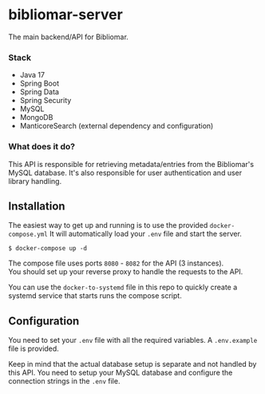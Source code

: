 # bibliomar-server
The main backend/API for Bibliomar.

### Stack
- Java 17
- Spring Boot
- Spring Data
- Spring Security
- MySQL
- MongoDB
- ManticoreSearch (external dependency and configuration)

### What does it do?
This API is responsible for retrieving metadata/entries from the Bibliomar's MySQL database. It's also responsible for user authentication and user library handling.

## Installation

The easiest way to get up and running is to use the provided `docker-compose.yml`
It will automatically load your `.env` file and start the server.
```shell
$ docker-compose up -d
```

The compose file uses ports `8080` - `8082` for the API (3 instances).  
You should set up your reverse proxy to handle the requests to the API.  

You can use the `docker-to-systemd` file in this repo to quickly create a systemd service that starts runs the compose script.  


## Configuration
You need to set your `.env` file with all the required variables. A `.env.example` file is provided.

Keep in mind that the actual database setup is separate and not handled by this API. 
You need to setup your MySQL database and configure the connection strings in the `.env` file.

